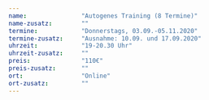 ```yaml
---
name:               "Autogenes Training (8 Termine)"
name-zusatz:        ""
termine:            "Donnerstags, 03.09.-05.11.2020"
termine-zusatz:     "Ausnahme: 10.09. und 17.09.2020"
uhrzeit:            "19-20.30 Uhr"
uhrzeit-zusatz:     ""
preis:              "110€"
preis-zusatz:       ""
ort:                "Online"
ort-zusatz:         ""
---
```

